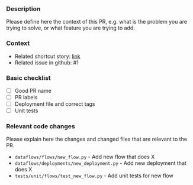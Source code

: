 ### Description

Please define here the context of this PR, e.g. what is the problem you are trying to solve, or what feature you are trying to add.

### Context

- Related shortcut story: [link](https://app.shortcut.com/quantumblack/story/12345)
- Related issue in github: #1

### Basic checklist

- [ ] Good PR name
- [ ] PR labels
- [ ] Deployment file and correct tags
- [ ] Unit tests

### Relevant code changes

Please explain here the changes and changed files that are relevant to the PR.

- `dataflows/flows/new_flow.py` - Add new flow that does X
- `dataflows/deployments/new_deployment.py` - Add new deployment that does X
- `tests/unit/flows/test_new_flow.py` - Add unit tests for new flow

